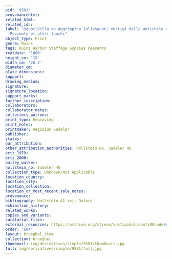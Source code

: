 ```yaml
---
pid: '9581'
provenancehtml:
related_html:
related_ids:
label: "&quot;Villa de Aggrippina Julia&quot; Vestigi delle antichita di Roma Tivoli
  Pozzuolo et altri luochi"
object_type: Print
genre: Ruins
tags: Ruins Harbor Staffage Gypsies Peasants
realdate: '1606'
height_cm: '15'
width_cm: '26.5'
diameter_cm:
plate_dimensions:
support:
drawing_medium:
signature:
signature_location:
support_marks:
further_inscription:
collaborators:
collaborator_notes:
collectors_patrons:
print_type: Engraving
print_notes:
printmaker: Aegidius Sadeler
publisher:
states:
our_attribution:
other_attribution_authorities: Hollstein No. Sadeler 46
ertz_1979:
ertz_2008:
bailey_walker:
hollstein_no: Sadeler 46
collection_type: Unknown/Not Applicable
location_country:
location_city:
location_collection:
location_or_most_recent_sale_notes:
provenance:
bibliography: Hollstein 41 xxi; Oxford
exhibition_history:
related_works:
copies_and_variants:
curatorial_files:
external_resources: https://archive.org/stream/vestigidelleanti00sade#page/46/mode/1up
order: '604'
layout: brueghel_item
collection: brueghel
thumbnail: img/derivatives/simple/9581/thumbnail.jpg
full: img/derivatives/simple/9581/full.jpg
---
```

